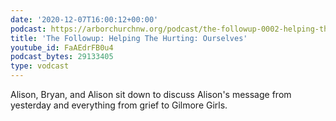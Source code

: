 ```yaml
---
date: '2020-12-07T16:00:12+00:00'
podcast: https://arborchurchnw.org/podcast/the-followup-0002-helping-the-hurting-ourselves.m4a
title: 'The Followup: Helping The Hurting: Ourselves'
youtube_id: FaAEdrFB0u4
podcast_bytes: 29133405
type: vodcast
---
```


Alison, Bryan, and Alison sit down to discuss Alison's message from yesterday and everything from grief to Gilmore Girls.